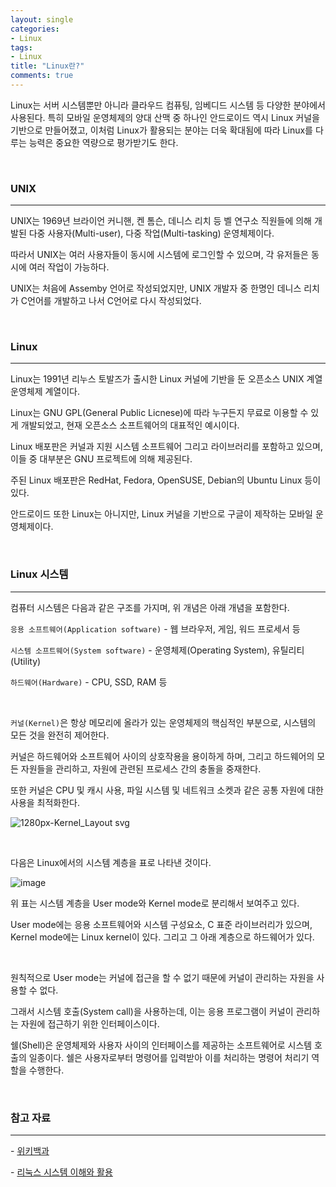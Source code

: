 ```yaml
---
layout: single
categories:
- Linux
tags:
- Linux
title: "Linux란?"
comments: true
---
```


 Linux는 서버 시스템뿐만 아니라 클라우드 컴퓨팅, 임베디드 시스템 등 다양한 분야에서 사용된다. 특히 모바일 운영체제의 양대 산맥 중 하나인 안드로이드 역시 Linux 커널을 기반으로 만들어졌고, 이처럼 Linux가 활용되는 분야는 더욱 확대됨에 따라 Linux를 다루는 능력은 중요한 역량으로 평가받기도 한다.

<br>

### UNIX

<hr/>

UNIX는 1969년 브라이언 커니핸, 켄 톰슨, 데니스 리치 등 벨 연구소 직원들에 의해 개발된  다중 사용자(Multi-user), 다중 작업(Multi-tasking) 운영체제이다.

따라서 UNIX는 여러 사용자들이 동시에 시스템에 로그인할 수 있으며, 각 유저들은 동시에 여러 작업이 가능하다.

UNIX는 처음에 Assemby 언어로 작성되었지만, UNIX 개발자 중 한명인 데니스 리치가 C언어를 개발하고 나서 C언어로 다시 작성되었다.

<br>

### Linux

<hr/>

Linux는 1991년 리누스 토발즈가 출시한 Linux 커널에 기반을 둔 오픈소스 UNIX 계열 운영체제 계열이다.

Linux는 GNU GPL(General Public Licnese)에 따라 누구든지 무료로 이용할 수 있게 개발되었고, 현재 오픈소스 소프트웨어의 대표적인 예시이다.

Linux 배포판은 커널과 지원 시스템 소프트웨어 그리고 라이브러리를 포함하고 있으며, 이들 중 대부분은 GNU 프로젝트에 의해 제공된다.

주된 Linux 배포판은 RedHat, Fedora, OpenSUSE, Debian의 Ubuntu Linux 등이 있다.

안드로이드 또한 Linux는 아니지만, Linux 커널을 기반으로 구글이 제작하는 모바일 운영체제이다.

<br>

### Linux 시스템

<hr/>

컴퓨터 시스템은 다음과 같은 구조를 가지며, 위 개념은 아래 개념을 포함한다.

`응용 소프트웨어(Application software)` - 웹 브라우저, 게임, 워드 프로세서 등

`시스템 소프트웨어(System software)` - 운영체제(Operating System), 유틸리티(Utility)

`하드웨어(Hardware)` - CPU, SSD, RAM 등

<br>

`커널(Kernel)`은 항상 메모리에 올라가 있는 운영체제의 핵심적인 부분으로, 시스템의 모든 것을 완전히 제어한다.

커널은 하드웨어와 소프트웨어 사이의 상호작용을 용이하게 하며, 그리고 하드웨어의 모든 자원들을 관리하고, 자원에 관련된 프로세스 간의 충돌을 중재한다.

또한 커널은 CPU 및 캐시 사용, 파일 시스템 및 네트워크 소켓과 같은 공통 자원에 대한 사용을 최적화한다.

![1280px-Kernel_Layout svg](https://user-images.githubusercontent.com/90020593/230552175-b1962df2-c4a8-42dd-aba3-fb18436f16bd.png)

<br>

다음은 Linux에서의 시스템 계층을 표로 나타낸 것이다.

![image](https://user-images.githubusercontent.com/90020593/230564966-49f80b14-e68a-4f53-9779-25bdce124ef8.png)

위 표는 시스템 계층을 User mode와 Kernel mode로 분리해서 보여주고 있다.

User mode에는 응용 소프트웨어와 시스템 구성요소, C 표준 라이브러리가 있으며, Kernel mode에는 Linux kernel이 있다. 그리고 그 아래 계층으로 하드웨어가 있다.

<br>

원칙적으로 User mode는 커널에 접근을 할 수 없기 때문에 커널이 관리하는 자원을 사용할 수 없다.

그래서 시스템 호출(System call)을 사용하는데, 이는 응용 프로그램이 커널이 관리하는 자원에 접근하기 위한 인터페이스이다.

쉘(Shell)은 운영체제와 사용자 사이의 인터페이스를 제공하는 소프트웨어로 시스템 호출의 일종이다. 쉘은 사용자로부터 명령어를 입력받아 이를 처리하는 명령어 처리기 역할을 수행한다.

<br>

### 참고 자료

<hr/>

 \- [위키백과](https://en.wikipedia.org/wiki/Kernel_(operating_system))

 \- [리눅스 시스템 이해와 활용](https://www.gjudec.com/content/61c55674192e57261ef25238)